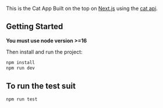 This is the Cat App Built on the top on  [Next.js](https://nextjs.org/) using the [cat api](https://thecatapi.com/).
## Getting Started

**You must use node version >=16**

Then install and run the project:

```bash
npm install
npm run dev
```

## To run the test suit

```bash
npm run test
```
